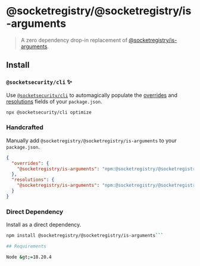 # @socketregistry/@socketregistry/is-arguments

> A zero dependency drop-in replacement of
> [@socketregistry/is-arguments](https://www.npmjs.com/package/@socketregistry/is-arguments).

## Install

### `@socketsecurity/cli` :sparkles:

Use [`@socketsecurity/cli`](https://www.npmjs.com/package/@socketsecurity/cli)
to automagically populate the
[overrides](https://docs.npmjs.com/cli/v9/configuring-npm/package-json#overrides)
and [resolutions](https://yarnpkg.com/configuration/manifest#resolutions) fields
of your `package.json`.

```sh
npx @socketsecurity/cli optimize
```

### Handcrafted

Manually add `@socketregistry/@socketregistry/is-arguments` to your
`package.json`.

```json
{
  "overrides": {
    "@socketregistry/is-arguments": "npm:@socketregistry/@socketregistry/is-arguments@^1"
  },
  "resolutions": {
    "@socketregistry/is-arguments": "npm:@socketregistry/@socketregistry/is-arguments@^1"
  }
}
```

### Direct Dependency

Install as a direct dependency.

````sh
npm install @socketregistry/@socketregistry/is-arguments```

## Requirements

Node &gt;=18.20.4
````
